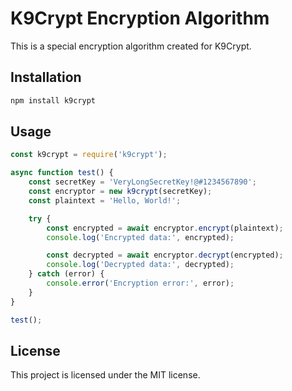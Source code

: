 # K9Crypt Encryption Algorithm

This is a special encryption algorithm created for K9Crypt.

## Installation

```bash
npm install k9crypt
```

## Usage

```javascript
const k9crypt = require('k9crypt');

async function test() {
    const secretKey = 'VeryLongSecretKey!@#1234567890';
    const encryptor = new k9crypt(secretKey);
    const plaintext = 'Hello, World!';

    try {
        const encrypted = await encryptor.encrypt(plaintext);
        console.log('Encrypted data:', encrypted);

        const decrypted = await encryptor.decrypt(encrypted);
        console.log('Decrypted data:', decrypted);
    } catch (error) {
        console.error('Encryption error:', error);
    }
}

test();
```

## License
This project is licensed under the MIT license.